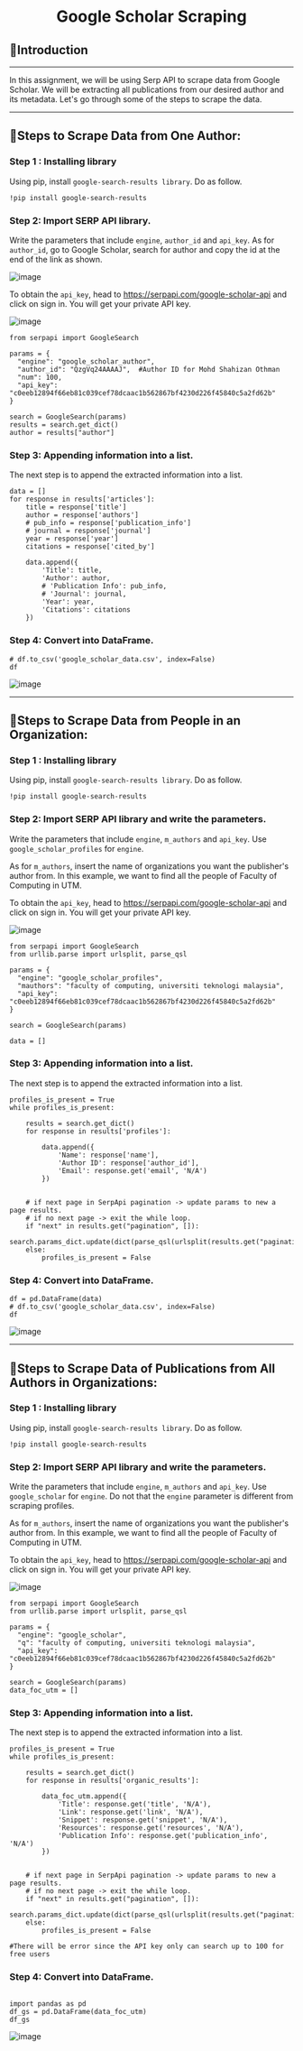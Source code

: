 <div align='center'><h1>Google Scholar Scraping</h1></div>

## 📖Introduction

---

In this assignment, we will be using Serp API to scrape data from Google Scholar. We will be extracting all publications from our desired author and its metadata. Let's go through some of the steps to scrape the data.

---

## 📏Steps to Scrape Data from One Author:

### Step 1 : Installing library

Using pip, install `google-search-results library`. Do as follow.

```
!pip install google-search-results
```

### Step 2: Import SERP API library.

Write the parameters that include `engine`, `author_id` and `api_key`. As for `author_id`, go to Google Scholar, search for author and copy the id at the end of the link as shown.

![image](https://user-images.githubusercontent.com/120614405/236659555-d2981462-8ab1-4ae5-aa20-7640b4af041a.png)


To obtain the `api_key`, head to https://serpapi.com/google-scholar-api and click on sign in. You will get your private API key.

![image](https://user-images.githubusercontent.com/120614405/236659436-301bc20f-3d7e-4418-b82b-03bb42d787f9.png)


```
from serpapi import GoogleSearch

params = {
  "engine": "google_scholar_author",
  "author_id": "QzgVq24AAAAJ",  #Author ID for Mohd Shahizan Othman
  "num": 100,
  "api_key": "c0eeb12894f66eb81c039cef78dcaac1b562867bf4230d226f45840c5a2fd62b"
}

search = GoogleSearch(params)
results = search.get_dict()
author = results["author"]
```

### Step 3: Appending information into a list.

The next step is to append the extracted information into a list.

```
data = []
for response in results['articles']:
    title = response['title']
    author = response['authors']
    # pub_info = response['publication_info']
    # journal = response['journal']
    year = response['year']
    citations = response['cited_by']
    
    data.append({
        'Title': title,
        'Author': author,
        # 'Publication Info': pub_info,
        # 'Journal': journal,
        'Year': year,
        'Citations': citations
    })
```

### Step 4: Convert into DataFrame.

```df = pd.DataFrame(data)
# df.to_csv('google_scholar_data.csv', index=False)
df
```

![image](https://user-images.githubusercontent.com/120614405/236659754-0950b2c0-45ff-4812-a005-932938c336de.png)

---

## 📏Steps to Scrape Data from People in an Organization:

### Step 1 : Installing library

Using pip, install `google-search-results library`. Do as follow.

```
!pip install google-search-results
```

### Step 2: Import SERP API library and write the parameters.

Write the parameters that include `engine`, `m_authors` and `api_key`. Use `google_scholar_profiles` for `engine`.

As for `m_authors`, insert the name of organizations you want the publisher's author from. In this example, we want to find all the people of Faculty of Computing in UTM.

To obtain the `api_key`, head to https://serpapi.com/google-scholar-api and click on sign in. You will get your private API key.

![image](https://user-images.githubusercontent.com/120614405/236659436-301bc20f-3d7e-4418-b82b-03bb42d787f9.png)

```
from serpapi import GoogleSearch
from urllib.parse import urlsplit, parse_qsl

params = {
  "engine": "google_scholar_profiles",
  "mauthors": "faculty of computing, universiti teknologi malaysia",
  "api_key": "c0eeb12894f66eb81c039cef78dcaac1b562867bf4230d226f45840c5a2fd62b"
}

search = GoogleSearch(params)

data = []
```
### Step 3: Appending information into a list.

The next step is to append the extracted information into a list.

```
profiles_is_present = True
while profiles_is_present:

    results = search.get_dict()
    for response in results['profiles']:
    
        data.append({
            'Name': response['name'],
            'Author ID': response['author_id'],
            'Email': response.get('email', 'N/A')
        })
   
    
    # if next page in SerpApi pagination -> update params to new a page results.
    # if no next page -> exit the while loop.
    if "next" in results.get("pagination", []):
        search.params_dict.update(dict(parse_qsl(urlsplit(results.get("pagination").get("next")).query)))
    else:
        profiles_is_present = False
```

### Step 4: Convert into DataFrame.

```
df = pd.DataFrame(data)
# df.to_csv('google_scholar_data.csv', index=False)
df
```

![image](https://user-images.githubusercontent.com/120614405/236660019-e9568185-b9b6-405a-9028-a8a45b480e75.png)

---

## 📏Steps to Scrape Data of Publications from All Authors in Organizations:

### Step 1 : Installing library

Using pip, install `google-search-results library`. Do as follow.

```
!pip install google-search-results
```

### Step 2: Import SERP API library and write the parameters.

Write the parameters that include `engine`, `m_authors` and `api_key`. Use `google_scholar` for `engine`. Do not that the `engine` parameter is different from scraping profiles.

As for `m_authors`, insert the name of organizations you want the publisher's author from. In this example, we want to find all the people of Faculty of Computing in UTM.

To obtain the `api_key`, head to https://serpapi.com/google-scholar-api and click on sign in. You will get your private API key.

![image](https://user-images.githubusercontent.com/120614405/236659436-301bc20f-3d7e-4418-b82b-03bb42d787f9.png)

```
from serpapi import GoogleSearch
from urllib.parse import urlsplit, parse_qsl

params = {
  "engine": "google_scholar",
  "q": "faculty of computing, universiti teknologi malaysia", 
  "api_key": "c0eeb12894f66eb81c039cef78dcaac1b562867bf4230d226f45840c5a2fd62b"
}

search = GoogleSearch(params)
data_foc_utm = []
```
### Step 3: Appending information into a list.

The next step is to append the extracted information into a list.

```
profiles_is_present = True
while profiles_is_present:

    results = search.get_dict()
    for response in results['organic_results']:
    
        data_foc_utm.append({
            'Title': response.get('title', 'N/A'),
            'Link': response.get('link', 'N/A'),
            'Snippet': response.get('snippet', 'N/A'),
            'Resources': response.get('resources', 'N/A'),
            'Publication Info': response.get('publication_info', 'N/A')
        })
   
    
    # if next page in SerpApi pagination -> update params to new a page results.
    # if no next page -> exit the while loop.
    if "next" in results.get("pagination", []):
        search.params_dict.update(dict(parse_qsl(urlsplit(results.get("pagination").get("next")).query)))
    else:
        profiles_is_present = False
        
#There will be error since the API key only can search up to 100 for free users
```

### Step 4: Convert into DataFrame.

```

import pandas as pd
df_gs = pd.DataFrame(data_foc_utm)
df_gs
```

![image](https://user-images.githubusercontent.com/120614405/236660193-1aba26b3-8437-41aa-adde-e069aa0ac5a6.png)


